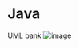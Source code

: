 # Java
UML bank
![image](https://user-images.githubusercontent.com/112755473/210138687-4cd06718-781e-491d-86aa-b5424b1f98fa.png)
